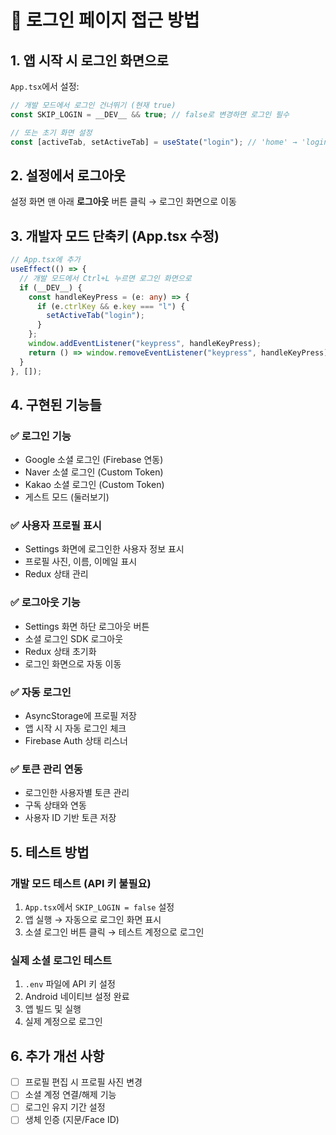 # 🔑 로그인 페이지 접근 방법

## 1. 앱 시작 시 로그인 화면으로

`App.tsx`에서 설정:

```typescript
// 개발 모드에서 로그인 건너뛰기 (현재 true)
const SKIP_LOGIN = __DEV__ && true; // false로 변경하면 로그인 필수

// 또는 초기 화면 설정
const [activeTab, setActiveTab] = useState("login"); // 'home' → 'login'
```

## 2. 설정에서 로그아웃

설정 화면 맨 아래 **로그아웃** 버튼 클릭 → 로그인 화면으로 이동

## 3. 개발자 모드 단축키 (App.tsx 수정)

```typescript
// App.tsx에 추가
useEffect(() => {
  // 개발 모드에서 Ctrl+L 누르면 로그인 화면으로
  if (__DEV__) {
    const handleKeyPress = (e: any) => {
      if (e.ctrlKey && e.key === "l") {
        setActiveTab("login");
      }
    };
    window.addEventListener("keypress", handleKeyPress);
    return () => window.removeEventListener("keypress", handleKeyPress);
  }
}, []);
```

## 4. 구현된 기능들

### ✅ 로그인 기능

- Google 소셜 로그인 (Firebase 연동)
- Naver 소셜 로그인 (Custom Token)
- Kakao 소셜 로그인 (Custom Token)
- 게스트 모드 (둘러보기)

### ✅ 사용자 프로필 표시

- Settings 화면에 로그인한 사용자 정보 표시
- 프로필 사진, 이름, 이메일 표시
- Redux 상태 관리

### ✅ 로그아웃 기능

- Settings 화면 하단 로그아웃 버튼
- 소셜 로그인 SDK 로그아웃
- Redux 상태 초기화
- 로그인 화면으로 자동 이동

### ✅ 자동 로그인

- AsyncStorage에 프로필 저장
- 앱 시작 시 자동 로그인 체크
- Firebase Auth 상태 리스너

### ✅ 토큰 관리 연동

- 로그인한 사용자별 토큰 관리
- 구독 상태와 연동
- 사용자 ID 기반 토큰 저장

## 5. 테스트 방법

### 개발 모드 테스트 (API 키 불필요)

1. `App.tsx`에서 `SKIP_LOGIN = false` 설정
2. 앱 실행 → 자동으로 로그인 화면 표시
3. 소셜 로그인 버튼 클릭 → 테스트 계정으로 로그인

### 실제 소셜 로그인 테스트

1. `.env` 파일에 API 키 설정
2. Android 네이티브 설정 완료
3. 앱 빌드 및 실행
4. 실제 계정으로 로그인

## 6. 추가 개선 사항

- [ ] 프로필 편집 시 프로필 사진 변경
- [ ] 소셜 계정 연결/해제 기능
- [ ] 로그인 유지 기간 설정
- [ ] 생체 인증 (지문/Face ID)
